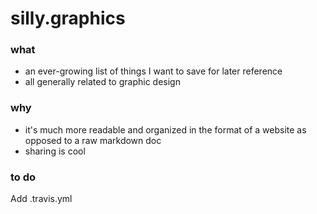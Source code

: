 # silly.graphics


### what
- an ever-growing list of things I want to save for later reference
- all generally related to graphic design

### why
- it's much more readable and organized in the format of a website as opposed to a raw markdown doc
- sharing is cool

### to do
Add .travis.yml
